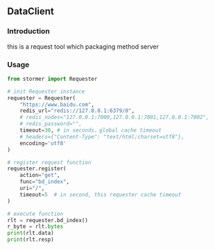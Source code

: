 ## DataClient

### Introduction
this is a request tool which packaging method server

### Usage
```python
from stormer import Requester

# init Requester instance
requester = Requester(
    "https://www.baidu.com", 
    redis_url="redis://127.0.0.1:6379/0", 
    # redis_nodes="127.0.0.1:7000,127.0.0.1:7001,127.0.0.1:7002", 
    # redis_password="",
    timeout=30, # in seconds，global cache timeout
    # headers={"Content-Type": "text/html;charset=utf8"},
    encoding='utf8'
)

# register request function
requester.register(
    action="get", 
    func="bd_index", 
    uri="/", 
    timeout=5  # in second, this requester cache timeout
)

# execute function
rlt = requester.bd_index()
r_byte = rlt.bytes
print(rlt.data)
print(rlt.resp)
```




